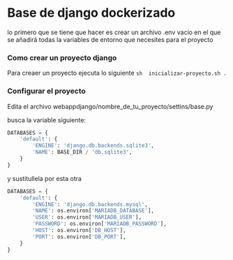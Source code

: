 # Base de django dockerizado
lo primero que se tiene que hacer es crear un archivo .env vacío en el que se añadirá todas la variables de entorno que necesites para el proyecto

### Como crear un proyecto django
Para creaer un proyecto ejecuta lo siguiente
`sh  inicializar-proyecto.sh .`

### Configurar el proyecto
Edita el archivo webappdjango/nombre_de_tu_proyecto/settins/base.py

busca la variable siguiente:
```python
DATABASES = {
    'default': {
        'ENGINE': 'django.db.backends.sqlite3',
        'NAME': BASE_DIR / 'db.sqlite3',
    }
}
```
y sustitullela por esta otra
```python
DATABASES = {
    'default': {
        'ENGINE': 'django.db.backends.mysql',
        'NAME': os.environ['MARIADB_DATABASE'],
        'USER': os.environ['MARIADB_USER'],
        'PASSWORD': os.environ['MARIADB_PASSWORD'],
        'HOST': os.environ['DB_HOST'],
        'PORT': os.environ['DB_PORT'],
    }
}
```
